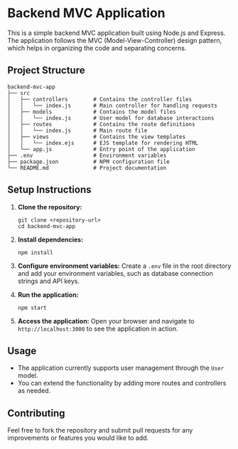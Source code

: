 # Backend MVC Application

This is a simple backend MVC application built using Node.js and Express. The application follows the MVC (Model-View-Controller) design pattern, which helps in organizing the code and separating concerns.

## Project Structure

```
backend-mvc-app
├── src
│   ├── controllers        # Contains the controller files
│   │   └── index.js       # Main controller for handling requests
│   ├── models             # Contains the model files
│   │   └── index.js       # User model for database interactions
│   ├── routes             # Contains the route definitions
│   │   └── index.js       # Main route file
│   ├── views              # Contains the view templates
│   │   └── index.ejs      # EJS template for rendering HTML
│   └── app.js             # Entry point of the application
├── .env                   # Environment variables
├── package.json           # NPM configuration file
└── README.md              # Project documentation
```

## Setup Instructions

1. **Clone the repository:**
   ```
   git clone <repository-url>
   cd backend-mvc-app
   ```

2. **Install dependencies:**
   ```
   npm install
   ```

3. **Configure environment variables:**
   Create a `.env` file in the root directory and add your environment variables, such as database connection strings and API keys.

4. **Run the application:**
   ```
   npm start
   ```

5. **Access the application:**
   Open your browser and navigate to `http://localhost:3000` to see the application in action.

## Usage

- The application currently supports user management through the `User` model.
- You can extend the functionality by adding more routes and controllers as needed.

## Contributing

Feel free to fork the repository and submit pull requests for any improvements or features you would like to add.